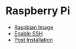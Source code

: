 # Raspberry Pi

- [Raspbian Image](raspbian-image.md)
- [Enable SSH](enable-ssh.md)
- [Post Installation](post-installation.md)
